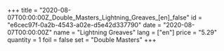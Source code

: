 +++
title = "2020-08-07T00:00:00Z_Double_Masters_Lightning_Greaves_[en]_false"
id = "e6cec97f-0a2b-4543-a02e-d5e42d337790"
date = "2020-08-07T00:00:00Z"
name = "Lightning Greaves"
lang = ["en"]
price = "5.29"
quantity = 1
foil = false
set = "Double Masters"
+++
